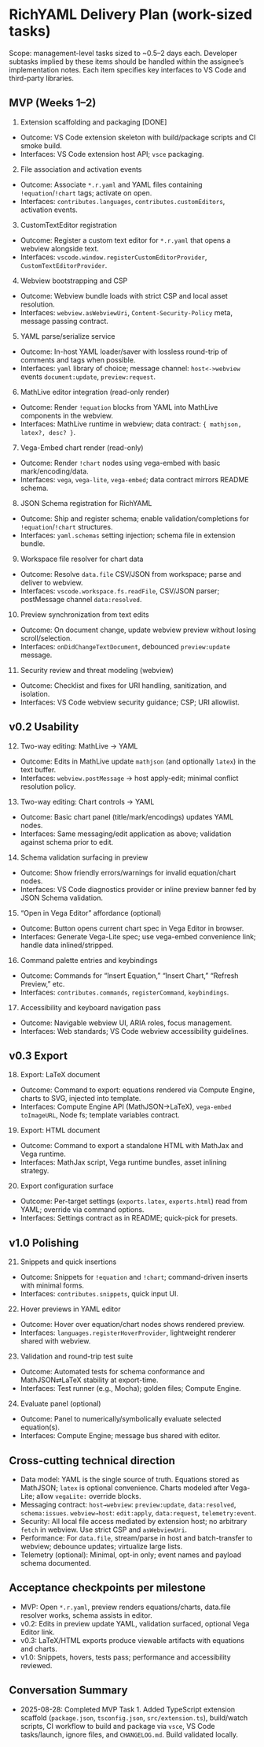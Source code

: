 # RichYAML Delivery Plan (work-sized tasks)

Scope: management-level tasks sized to ~0.5–2 days each. Developer subtasks implied by these items should be handled within the assignee’s implementation notes. Each item specifies key interfaces to VS Code and third-party libraries.

## MVP (Weeks 1–2)

1) Extension scaffolding and packaging [DONE]
- Outcome: VS Code extension skeleton with build/package scripts and CI smoke build.
- Interfaces: VS Code extension host API; `vsce` packaging.

2) File association and activation events
- Outcome: Associate `*.r.yaml` and YAML files containing `!equation`/`!chart` tags; activate on open.
- Interfaces: `contributes.languages`, `contributes.customEditors`, activation events.

3) CustomTextEditor registration
- Outcome: Register a custom text editor for `*.r.yaml` that opens a webview alongside text.
- Interfaces: `vscode.window.registerCustomEditorProvider`, `CustomTextEditorProvider`.

4) Webview bootstrapping and CSP
- Outcome: Webview bundle loads with strict CSP and local asset resolution.
- Interfaces: `webview.asWebviewUri`, `Content-Security-Policy` meta, message passing contract.

5) YAML parse/serialize service
- Outcome: In-host YAML loader/saver with lossless round-trip of comments and tags when possible.
- Interfaces: `yaml` library of choice; message channel: `host<->webview` events `document:update`, `preview:request`.

6) MathLive editor integration (read-only render)
- Outcome: Render `!equation` blocks from YAML into MathLive components in the webview.
- Interfaces: MathLive runtime in webview; data contract: `{ mathjson, latex?, desc? }`.

7) Vega-Embed chart render (read-only)
- Outcome: Render `!chart` nodes using vega-embed with basic mark/encoding/data.
- Interfaces: `vega`, `vega-lite`, `vega-embed`; data contract mirrors README schema.

8) JSON Schema registration for RichYAML
- Outcome: Ship and register schema; enable validation/completions for `!equation`/`!chart` structures.
- Interfaces: `yaml.schemas` setting injection; schema file in extension bundle.

9) Workspace file resolver for chart data
- Outcome: Resolve `data.file` CSV/JSON from workspace; parse and deliver to webview.
- Interfaces: `vscode.workspace.fs.readFile`, CSV/JSON parser; postMessage channel `data:resolved`.

10) Preview synchronization from text edits
- Outcome: On document change, update webview preview without losing scroll/selection.
- Interfaces: `onDidChangeTextDocument`, debounced `preview:update` message.

11) Security review and threat modeling (webview)
- Outcome: Checklist and fixes for URI handling, sanitization, and isolation.
- Interfaces: VS Code webview security guidance; CSP; URI allowlist.

## v0.2 Usability

12) Two-way editing: MathLive → YAML
- Outcome: Edits in MathLive update `mathjson` (and optionally `latex`) in the text buffer.
- Interfaces: `webview.postMessage` → host apply-edit; minimal conflict resolution policy.

13) Two-way editing: Chart controls → YAML
- Outcome: Basic chart panel (title/mark/encodings) updates YAML nodes.
- Interfaces: Same messaging/edit application as above; validation against schema prior to edit.

14) Schema validation surfacing in preview
- Outcome: Show friendly errors/warnings for invalid equation/chart nodes.
- Interfaces: VS Code diagnostics provider or inline preview banner fed by JSON Schema validation.

15) “Open in Vega Editor” affordance (optional)
- Outcome: Button opens current chart spec in Vega Editor in browser.
- Interfaces: Generate Vega-Lite spec; use vega-embed convenience link; handle data inlined/stripped.

16) Command palette entries and keybindings
- Outcome: Commands for “Insert Equation,” “Insert Chart,” “Refresh Preview,” etc.
- Interfaces: `contributes.commands`, `registerCommand`, `keybindings`.

17) Accessibility and keyboard navigation pass
- Outcome: Navigable webview UI, ARIA roles, focus management.
- Interfaces: Web standards; VS Code webview accessibility guidelines.

## v0.3 Export

18) Export: LaTeX document
- Outcome: Command to export: equations rendered via Compute Engine, charts to SVG, injected into template.
- Interfaces: Compute Engine API (MathJSON→LaTeX), `vega-embed` `toImageURL`, Node fs; template variables contract.

19) Export: HTML document
- Outcome: Command to export a standalone HTML with MathJax and Vega runtime.
- Interfaces: MathJax script, Vega runtime bundles, asset inlining strategy.

20) Export configuration surface
- Outcome: Per-target settings (`exports.latex`, `exports.html`) read from YAML; override via command options.
- Interfaces: Settings contract as in README; quick-pick for presets.

## v1.0 Polishing

21) Snippets and quick insertions
- Outcome: Snippets for `!equation` and `!chart`; command-driven inserts with minimal forms.
- Interfaces: `contributes.snippets`, quick input UI.

22) Hover previews in YAML editor
- Outcome: Hover over equation/chart nodes shows rendered preview.
- Interfaces: `languages.registerHoverProvider`, lightweight renderer shared with webview.

23) Validation and round-trip test suite
- Outcome: Automated tests for schema conformance and MathJSON⇄LaTeX stability at export-time.
- Interfaces: Test runner (e.g., Mocha); golden files; Compute Engine.

24) Evaluate panel (optional)
- Outcome: Panel to numerically/symbolically evaluate selected equation(s).
- Interfaces: Compute Engine; message bus shared with editor.

## Cross-cutting technical direction

- Data model: YAML is the single source of truth. Equations stored as MathJSON; `latex` is optional convenience. Charts modeled after Vega-Lite; allow `vegaLite:` override blocks.
- Messaging contract: `host→webview`: `preview:update`, `data:resolved`, `schema:issues`. `webview→host`: `edit:apply`, `data:request`, `telemetry:event`.
- Security: All local file access mediated by extension host; no arbitrary `fetch` in webview. Use strict CSP and `asWebviewUri`.
- Performance: For `data.file`, stream/parse in host and batch-transfer to webview; debounce updates; virtualize large lists.
- Telemetry (optional): Minimal, opt-in only; event names and payload schema documented.

## Acceptance checkpoints per milestone

- MVP: Open `*.r.yaml`, preview renders equations/charts, data.file resolver works, schema assists in editor.
- v0.2: Edits in preview update YAML, validation surfaced, optional Vega Editor link.
- v0.3: LaTeX/HTML exports produce viewable artifacts with equations and charts.
- v1.0: Snippets, hovers, tests pass; performance and accessibility reviewed.

## Conversation Summary

- 2025-08-28: Completed MVP Task 1. Added TypeScript extension scaffold (`package.json`, `tsconfig.json`, `src/extension.ts`), build/watch scripts, CI workflow to build and package via `vsce`, VS Code tasks/launch, ignore files, and `CHANGELOG.md`. Build validated locally.